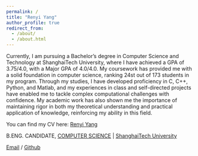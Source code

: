 ```yaml
---
permalink: /
title: "Renyi Yang"
author_profile: true
redirect_from: 
  - /about/
  - /about.html
---
```


Currently, I am pursuing a Bachelor’s degree in Computer Science and Technology at ShanghaiTech University, where I have achieved a GPA of 3.75/4.0, with a Major GPA of 4.0/4.0. My coursework has provided me with a solid foundation in computer science, ranking 24st out of 173 students in my program. Through my studies, I have developed proficiency in C, C++, Python, and Matlab, and my experiences in class and self-directed projects have enabled me to tackle complex computational challenges with confidence. My academic work has also shown me the importance of maintaining rigor in both my theoretical understanding and practical application of knowledge, reinforcing my ability in this field.

You can find my CV here: [Renyi Yang](../files/yry.pdf)

B.ENG. CANDIDATE, [COMPUTER SCIENCE](https://sist.shanghaitech.edu.cn/sist_en/) | [ShanghaiTech University](https://www.shanghaitech.edu.cn/eng/)

[Email](mailto:yangry2023@shanghaitech.edu.cn) / [Github](https://github.com/AristurtleHu)
